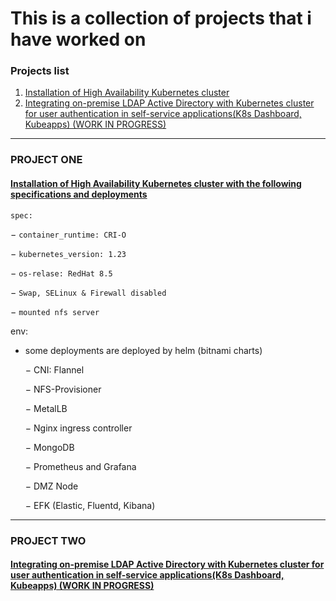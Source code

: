 # This is a collection of projects that i have worked on

### Projects list
1. [Installation of High Availability Kubernetes cluster](/AmrSioufy/Projects/blob/main/HA-Kubernetes-Installation)
2. [Integrating on-premise LDAP Active Directory with Kubernetes cluster for user authentication in self-service applications(K8s Dashboard, Kubeapps) (WORK IN PROGRESS) ](/AmrSioufy/Projects/blob/main/keycloak-ldap-integration)


----------------------------------------------------------------------------------------------------------------------------------------------------------------------

### PROJECT ONE 
#### [Installation of High Availability Kubernetes cluster with the following specifications and deployments](/AmrSioufy/Projects/blob/main/keycloak-ldap-integration) ####

` spec: `

  &minus; `container_runtime: CRI-O `
  
  &minus; `kubernetes_version: 1.23`
  
  &minus; `os-relase: RedHat 8.5`
  
  &minus; `Swap, SELinux & Firewall disabled`
  
  &minus; `mounted nfs server`

env:

- some deployments are deployed by helm (bitnami charts)

  &minus; CNI: Flannel 
  
  &minus; NFS-Provisioner
  
  &minus; MetalLB 
  
  &minus; Nginx ingress controller
  
  &minus; MongoDB
  
  &minus; Prometheus and Grafana
  
  &minus; DMZ Node
  
  &minus; EFK (Elastic, Fluentd, Kibana)
 ----------------------------------------------------------------------------------------------------------------------------------------------------------------------
 
### PROJECT TWO ###
#### [Integrating on-premise LDAP Active Directory with Kubernetes cluster for user authentication in self-service applications(K8s Dashboard, Kubeapps) (WORK IN PROGRESS) ](/AmrSioufy/Projects/blob/main/keycloak-ldap-integration) ####
